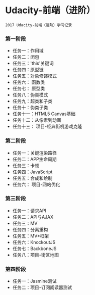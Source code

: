 # Udacity-前端（进阶）

	2017 Udacity-前端（进阶）学习记录

### 第一阶段
- 任务一：作用域
- 任务二：闭包
- 任务三：'this'关键词
- 任务四：原型链
- 任务五：对象修饰模式
- 任务六： 函数类
- 任务七： 原型类
- 任务八：伪类模式
- 任务九：超类和子类
- 任务十：伪类子类
- 任务十一：HTML5 Canvas基础
- 任务十二：从像素到动画
- 任务十三： 项目-经典街机游戏克隆

### 第二阶段
- 任务一：关键渲染路径
- 任务二：APP生命周期
- 任务三：卡顿
- 任务四：JavaScript
- 任务五：合成和绘制
- 任务六：  项目-网站优化

### 第三阶段
- 任务一：请求API
- 任务二：API与AJAX
- 任务三：MV
- 任务四：分离重构
- 任务五：MV*框架
- 任务六：KnockoutJS
- 任务七：BackboneJS
- 任务八：项目-街区地图


### 第四阶段
- 任务一：Jasmine测试
- 任务二：项目-订阅阅读器测试
